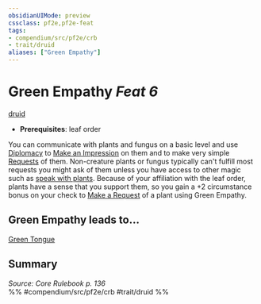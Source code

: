 ```yaml
---
obsidianUIMode: preview
cssclass: pf2e,pf2e-feat
tags:
- compendium/src/pf2e/crb
- trait/druid
aliases: ["Green Empathy"]
---
```

# Green Empathy  *Feat 6*  
[druid](/rules/traits/druid.md)  

- **Prerequisites**: leaf order

You can communicate with plants and fungus on a basic level and use [Diplomacy](/compendium/skills.md#Diplomacy) to [Make an Impression](/rules/actions/make-an-impression.md) on them and to make very simple [Requests](/rules/actions/request.md) of them. Non-creature plants or fungus typically can't fulfill most requests you might ask of them unless you have access to other magic such as [speak with plants](/compendium/spells/speak-with-plants.md). Because of your affiliation with the leaf order, plants have a sense that you support them, so you gain a +2 circumstance bonus on your check to [Make a Request](/rules/actions/request.md) of a plant using Green Empathy.

## Green Empathy leads to...

[Green Tongue](/compendium/feats/green-tongue.md)

## Summary

*Source: Core Rulebook p. 136*  
%% #compendium/src/pf2e/crb #trait/druid %%